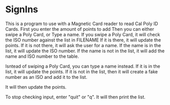 # SignIns
This is a program to use with a Magnetic Card reader to read Cal Poly ID Cards.
First you enter the amount of points to add
Then you can either swipe a Poly Card, or Type a name.
If you swipe a Poly Card, it will check the ISO number against the list in FILENAME
If it is there, it will update the points.
If it is not there, it will ask the user for a name.
If the name is in the list, it will update the ISO number.
If the name is not in the list, it will add the name and ISO number to the table.

Isntead of swiping a Poly Card, you can type a name instead.
If it is in the list, it will update the points.
If it is not in the list, then it will create a fake number as an ISO and add it to the list. 

It will then update the points. 

To stop checking input, enter "quit" or "q". 
It will then print the list. 
